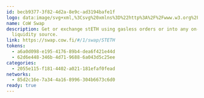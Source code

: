 ```yaml
---
id: becb9377-3f82-4d2a-8e9c-ad3194bafe1f
logo: data:image/svg+xml,%3Csvg%20xmlns%3D%22http%3A%2F%2Fwww.w3.org%2F2000%2Fsvg%22%20width%3D%2248%22%20height%3D%2248%22%20fill%3D%22none%22%3E%3Cpath%20fill%3D%22%23052B65%22%20d%3D%22M24%2048c13.255%200%2024-10.745%2024-24S37.255%200%2024%200%200%2010.745%200%2024s10.745%2024%2024%2024Z%22%2F%3E%3Cpath%20fill%3D%22%23fff%22%20fill-rule%3D%22evenodd%22%20d%3D%22M30.86%2012.09c1.66-.305%207.866-1.445%208.143.497.283%201.99-2.275%204.732-4.95%205.965a2.418%202.418%200%200%200-.392.244c-.104.075-.209.15-.323.21-.42.226-.672.788-.61%201.296v7.107c-2.11-1.46-5.212-2.369-8.728-2.369-3.515%200-6.617.909-8.727%202.369v-7.107c.061-.508-.19-1.07-.611-1.296a2.977%202.977%200%200%201-.322-.21%202.358%202.358%200%200%200-.392-.244c-2.677-1.233-5.234-3.976-4.951-5.965.277-1.942%206.485-.802%208.143-.497.132.023.235.043.305.054.047.008.092-.032.082-.08-.095-.47-.164-1.74.751-2.014.585-.177.971.148%201.2.476.102.147.41.782.6%201.223.102.238.342.586.604.58A11.288%2011.288%200%200%201%2024%2011.822c1.108%200%202.215.17%203.318.507.263.006.502-.342.605-.58.19-.44.497-1.076.6-1.223.228-.328.614-.653%201.2-.476.914.274.845%201.545.75%202.015-.01.046.035.087.082.079.07-.011.174-.03.305-.055Zm-8.178%207.867c.031-.18-.263-.636-1.181-1.255a7.653%207.653%200%200%200-2.105-.977%201.723%201.723%200%200%200-.54-.077%201.72%201.72%200%200%200-.934.322c-.374.255-.633.596-.71%201.037-.081.44.044.849.307%201.215.194.28.455.493.764.617.17.068.353.098.535.109a7.729%207.729%200%200%200%202.318-.209c1.077-.273%201.512-.603%201.546-.782Zm7.035.882c.31-.125.576-.34.765-.617.262-.366.387-.774.307-1.214-.078-.441-.337-.783-.711-1.038a1.717%201.717%200%200%200-.933-.322%201.723%201.723%200%200%200-.54.077%207.649%207.649%200%200%200-2.106.976c-.918.62-1.211%201.076-1.181%201.256.034.179.468.509%201.546.782.755.187%201.54.256%202.318.209.182-.011.366-.041.535-.109Z%22%20clip-rule%3D%22evenodd%22%2F%3E%3Cpath%20fill%3D%22%23fff%22%20fill-rule%3D%22evenodd%22%20d%3D%22M13.603%2032.111c0-3.252%204.654-5.889%2010.397-5.889%205.742%200%2010.398%202.637%2010.398%205.889C34.398%2035.363%2029.742%2038%2024%2038c-5.743%200-10.397-2.636-10.397-5.889Zm3.598-.367c.16.969.988%201.396%201.877.969a2.557%202.557%200%200%200%201.49-2.183c-.005-.5-.273-.307-.605-.071-.444.316-1%20.713-1.188-.353-.326-1.865-1.748.601-1.574%201.638Zm11.72.969c.89.427%201.718%200%201.877-.969.174-1.037-1.247-3.503-1.574-1.638-.187%201.066-.744.67-1.188.352-.331-.236-.6-.427-.603.072a2.554%202.554%200%200%200%201.488%202.183Z%22%20clip-rule%3D%22evenodd%22%2F%3E%3C%2Fsvg%3E
name: CoW Swap
description: Get or exchange stETH using gasless orders or into any on-chain
  liquidity source.
link: https://swap.cow.fi/#/1/swap/STETH
tokens:
  - a6a0d098-e195-4176-89b4-dea6f421e44d
  - 62d6e448-346b-4d71-9688-6a043d5c25ee
categories:
  - 2055e115-f181-4402-a021-181efaf0fead
networks:
  - 85d2c16e-7a34-4a16-8996-304b6673c6d0
ready: true
---
```


